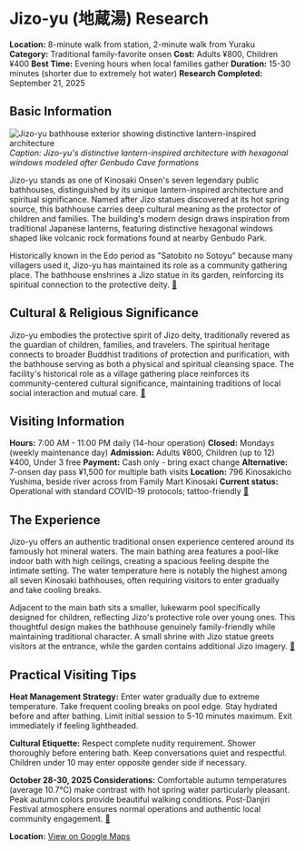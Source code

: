 # Jizo-yu (地蔵湯) Research

**Location:** 8-minute walk from station, 2-minute walk from Yuraku
**Category:** Traditional family-favorite onsen
**Cost:** Adults ¥800, Children ¥400
**Best Time:** Evening hours when local families gather
**Duration:** 15-30 minutes (shorter due to extremely hot water)
**Research Completed:** September 21, 2025

## Basic Information

![Jizo-yu bathhouse exterior showing distinctive lantern-inspired architecture](https://upload.wikimedia.org/wikipedia/commons/0/0e/Exterior_Shot_of_Sabakoyu_Onsen_2.jpg)
*Caption: Jizo-yu's distinctive lantern-inspired architecture with hexagonal windows modeled after Genbudo Cave formations*

Jizo-yu stands as one of Kinosaki Onsen's seven legendary public bathhouses, distinguished by its unique lantern-inspired architecture and spiritual significance. Named after Jizo statues discovered at its hot spring source, this bathhouse carries deep cultural meaning as the protector of children and families. The building's modern design draws inspiration from traditional Japanese lanterns, featuring distinctive hexagonal windows shaped like volcanic rock formations found at nearby Genbudo Park.

Historically known in the Edo period as "Satobito no Sotoyu" because many villagers used it, Jizo-yu has maintained its role as a community gathering place. The bathhouse enshrines a Jizo statue in its garden, reinforcing its spiritual connection to the protective deity. [🔗](https://visitkinosaki.com/things-to-do/jizo-yu/)

## Cultural & Religious Significance

Jizo-yu embodies the protective spirit of Jizo deity, traditionally revered as the guardian of children, families, and travelers. The spiritual heritage connects to broader Buddhist traditions of protection and purification, with the bathhouse serving as both a physical and spiritual cleansing space. The facility's historical role as a village gathering place reinforces its community-centered cultural significance, maintaining traditions of local social interaction and mutual care. [🔗](https://www.beanjp.com/post/exploring-jizo-yu-my-first-stop-in-kinosaki-s-seven-public-baths-after-starting-at-kobayashi-ya)

## Visiting Information

**Hours:** 7:00 AM - 11:00 PM daily (14-hour operation)
**Closed:** Mondays (weekly maintenance day)
**Admission:** Adults ¥800, Children (up to 12) ¥400, Under 3 free
**Payment:** Cash only - bring exact change
**Alternative:** 7-onsen day pass ¥1,500 for multiple bath visits
**Location:** 796 Kinosakicho Yushima, beside river across from Family Mart Kinosaki
**Current status:** Operational with standard COVID-19 protocols; tattoo-friendly [🔗](https://www.japan-guide.com/e/e3527.html)

## The Experience

Jizo-yu offers an authentic traditional onsen experience centered around its famously hot mineral waters. The main bathing area features a pool-like indoor bath with high ceilings, creating a spacious feeling despite the intimate setting. The water temperature here is notably the highest among all seven Kinosaki bathhouses, often requiring visitors to enter gradually and take cooling breaks.

Adjacent to the main bath sits a smaller, lukewarm pool specifically designed for children, reflecting Jizo's protective role over young ones. This thoughtful design makes the bathhouse genuinely family-friendly while maintaining traditional character. A small shrine with Jizo statue greets visitors at the entrance, while the garden contains additional Jizo imagery. [🔗](https://visitkinosaki.com/plan/visitor-info/guides/taking-japanese-bath/)

## Practical Visiting Tips

**Heat Management Strategy:** Enter water gradually due to extreme temperature. Take frequent cooling breaks on pool edge. Stay hydrated before and after bathing. Limit initial session to 5-10 minutes maximum. Exit immediately if feeling lightheaded.

**Cultural Etiquette:** Respect complete nudity requirement. Shower thoroughly before entering bath. Keep conversations quiet and respectful. Children under 10 may enter opposite gender side if necessary.

**October 28-30, 2025 Considerations:** Comfortable autumn temperatures (average 10.7°C) make contrast with hot spring water particularly pleasant. Peak autumn colors provide beautiful walking conditions. Post-Danjiri Festival atmosphere ensures normal operations and authentic local community engagement. [🔗](https://visitkinosaki.com/plan/visitor-info/seasons/)

**Location:** [View on Google Maps](https://maps.google.com/maps?q=796+Kinosakicho+Yushima,+Toyooka,+Hyogo+669-6101,+Japan)